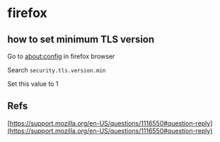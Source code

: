 # firefox

## how to set minimum TLS version

Go to [about:config](about:config) in firefox browser

Search `security.tls.version.min`

Set this value to 1

## Refs

[https://support.mozilla.org/en-US/questions/1116550#question-reply](https://support.mozilla.org/en-US/questions/1116550#question-reply)
